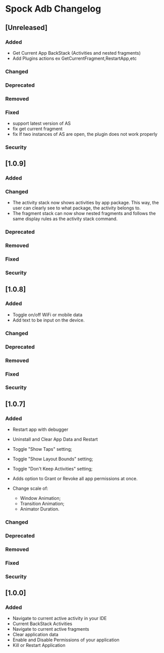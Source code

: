 <!-- Keep a Changelog guide -> https://keepachangelog.com -->

# Spock Adb Changelog
## [Unreleased]
### Added
- Get Current App BackStack (Activities and nested fragments)
- Add Plugins actions ex GetCurrentFragment,RestartApp,etc
### Changed

### Deprecated

### Removed

### Fixed

- support latest version of AS
- fix get current fragment
- fix If two instances of AS are open, the plugin does not work properly
### Security
## [1.0.9]
### Added

### Changed
- The activity stack now shows activities by app package. This way, the user can clearly see to what package, the activity belongs to.
- The fragment stack can now show nested fragments and follows the same display rules as the activity stack command.
### Deprecated

### Removed

### Fixed

### Security
## [1.0.8]
### Added
- Toggle on/off WiFi or mobile data
- Add text to be input on the device.
### Changed

### Deprecated

### Removed

### Fixed

### Security
## [1.0.7]
### Added
- Restart app with debugger 
- Uninstall and Clear App Data and Restart
- Toggle "Show Taps" setting;
- Toggle "Show Layout Bounds" setting;
- Toggle "Don't Keep Activities" setting;
- Adds option to Grant or Revoke all app permissions at once.

- Change scale of:
    - Window Animation;
    - Transition Animation;
    - Animator Duration.
### Changed

### Deprecated

### Removed

### Fixed

### Security
    
## [1.0.0]
### Added
- Navigate to current active activity in your IDE
- Current BackStack Activities
- Navigate to current active fragments
- Clear application data
- Enable and Disable Permissions of your application
- Kill or Restart Application
